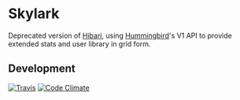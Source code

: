 # Skylark
Deprecated version of [Hibari][0], using [Hummingbird][1]'s V1 API to provide extended stats and user library in grid form.

## Development
[![Travis]][2]
[![Code Climate]][3]

[0]:https://github.com/wopian/hibari
[1]:https://github.com/hummingbird-me/hummingbird
[2]:https://magnum.travis-ci.com/wopian/skylark
[3]:https://codeclimate.com/repos/5612799869568064350010e4/feed
[Travis]:https://magnum.travis-ci.com/wopian/skylark.svg?token=yBoQEdu6zS8uoXWWoq3Q&branch=master
[Code Climate]:https://codeclimate.com/repos/5612799869568064350010e4/badges/3596865e43975423fa9a/gpa.svg
